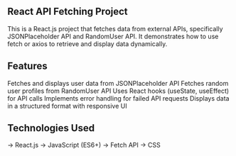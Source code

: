 ## React API Fetching Project

This is a React.js project that fetches data from external APIs, specifically JSONPlaceholder API and RandomUser API. It demonstrates how to use fetch or axios to retrieve and display data dynamically.

## Features

Fetches and displays user data from JSONPlaceholder API
Fetches random user profiles from RandomUser API
Uses React hooks (useState, useEffect) for API calls
Implements error handling for failed API requests
Displays data in a structured format with responsive UI

## Technologies Used

-> React.js
-> JavaScript (ES6+)
-> Fetch API
-> CSS
